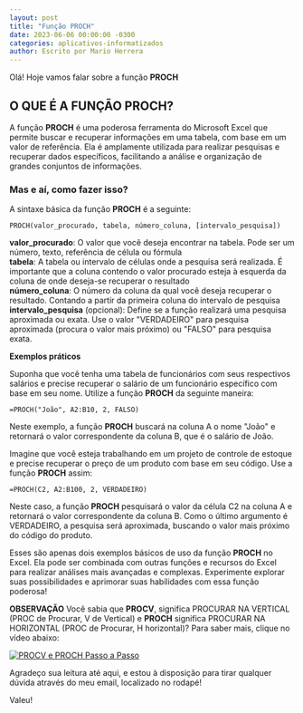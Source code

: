 ```yaml
---
layout: post
title: "Função PROCH"
date: 2023-06-06 00:00:00 -0300
categories: aplicativos-informatizados
author: Escrito por Mario Herrera
---
```


Olá! Hoje vamos falar sobre a função **PROCH**

## O QUE É A FUNÇÃO PROCH?


A função **PROCH** é uma poderosa ferramenta do Microsoft Excel que permite buscar e recuperar informações em uma tabela, com base em um valor de referência. Ela é amplamente utilizada para realizar pesquisas e recuperar dados específicos, facilitando a análise e organização de grandes conjuntos de informações.

### Mas e aí, como fazer isso?

A sintaxe básica da função **PROCH** é a seguinte:

```
PROCH(valor_procurado, tabela, número_coluna, [intervalo_pesquisa])
```

**valor_procurado**: O valor que você deseja encontrar na tabela. Pode ser um número, texto, referência de célula ou fórmula  
**tabela**: A tabela ou intervalo de células onde a pesquisa será realizada. É importante que a coluna contendo o valor procurado esteja à esquerda da coluna de onde deseja-se recuperar o resultado  
**número_coluna**: O número da coluna da qual você deseja recuperar o resultado. Contando a partir da primeira coluna do intervalo de pesquisa  
**intervalo_pesquisa** (opcional): Define se a função realizará uma pesquisa aproximada ou exata. Use o valor "VERDADEIRO" para pesquisa aproximada (procura o valor mais próximo) ou "FALSO" para pesquisa exata.

**Exemplos práticos**

Suponha que você tenha uma tabela de funcionários com seus respectivos salários e precise recuperar o salário de um funcionário específico com base em seu nome. Utilize a função **PROCH** da seguinte maneira:

```
=PROCH("João", A2:B10, 2, FALSO)
```

Neste exemplo, a função **PROCH** buscará na coluna A o nome "João" e retornará o valor correspondente da coluna B, que é o salário de João.

Imagine que você esteja trabalhando em um projeto de controle de estoque e precise recuperar o preço de um produto com base em seu código. Use a função **PROCH** assim:

```
=PROCH(C2, A2:B100, 2, VERDADEIRO)
```

Neste caso, a função **PROCH** pesquisará o valor da célula C2 na coluna A e retornará o valor correspondente da coluna B. Como o último argumento é VERDADEIRO, a pesquisa será aproximada, buscando o valor mais próximo do código do produto.

Esses são apenas dois exemplos básicos de uso da função **PROCH** no Excel. Ela pode ser combinada com outras funções e recursos do Excel para realizar análises mais avançadas e complexas. Experimente explorar suas possibilidades e aprimorar suas habilidades com essa função poderosa!

**OBSERVAÇÃO**
 Você sabia que **PROCV**, significa PROCURAR NA VERTICAL (PROC de Procurar, V de Vertical) e **PROCH** significa PROCURAR NA HORIZONTAL (PROC de Procurar, H horizontal)?
 Para saber mais, clique no vídeo abaixo:

[![PROCV e PROCH Passo a Passo](https://img.youtube.com/vi/t-xdWIF9j7c/0.jpg)](https://youtu.be/t-xdWIF9j7c)


Agradeço sua leitura até aqui, e estou à disposição para tirar qualquer dúvida através do meu email, localizado no rodapé!

Valeu!